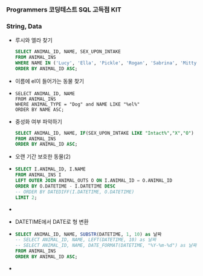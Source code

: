 ### Programmers 코딩테스트 SQL 고득점 KIT



### String, Data



* 루시와 엘라 찾기

  ```sql
  SELECT ANIMAL_ID, NAME, SEX_UPON_INTAKE
  FROM ANIMAL_INS
  WHERE NAME IN ('Lucy', 'Ella', 'Pickle', 'Rogan', 'Sabrina', 'Mitty')
  ORDER BY ANIMAL_ID ASC;
  ```


* 이름에 el이 들어가는 동물 찾기
* ```mysql
  SELECT ANIMAL_ID, NAME
  FROM ANIMAL_INS
  WHERE ANIMAL_TYPE = "Dog" and NAME LIKE "%el%"
  ORDER BY NAME ASC;
  ```



* 중성화 여부 파악하기

  ```sql
  SELECT ANIMAL_ID, NAME, IF(SEX_UPON_INTAKE LIKE "Intact%","X","O") as 중성화
  FROM ANIMAL_INS
  ORDER BY ANIMAL_ID ASC;
  ```


* 오랜 기간 보호한 동물(2)
* ```sql
  SELECT I.ANIMAL_ID, I.NAME
  FROM ANIMAL_INS I
  LEFT OUTER JOIN ANIMAL_OUTS O ON I.ANIMAL_ID = O.ANIMAL_ID
  ORDER BY O.DATETIME - I.DATETIME DESC
  -- ORDER BY DATEDIFF(I.DATETIME, O.DATETIME)
  LIMIT 2;
  ```

* 

* DATETIME에서 DATE로 형 변환
* ```sql
  SELECT ANIMAL_ID, NAME, SUBSTR(DATETIME, 1, 10) as 날짜
  -- SELECT ANIMAL_ID, NAME, LEFT(DATETIME, 10) as 날짜
  -- SELECT ANIMAL_ID, NAME, DATE_FORMAT(DATETIME, "%Y-%m-%d") as 날짜
  FROM ANIMAL_INS
  ORDER BY ANIMAL_ID ASC;
  ```

* 